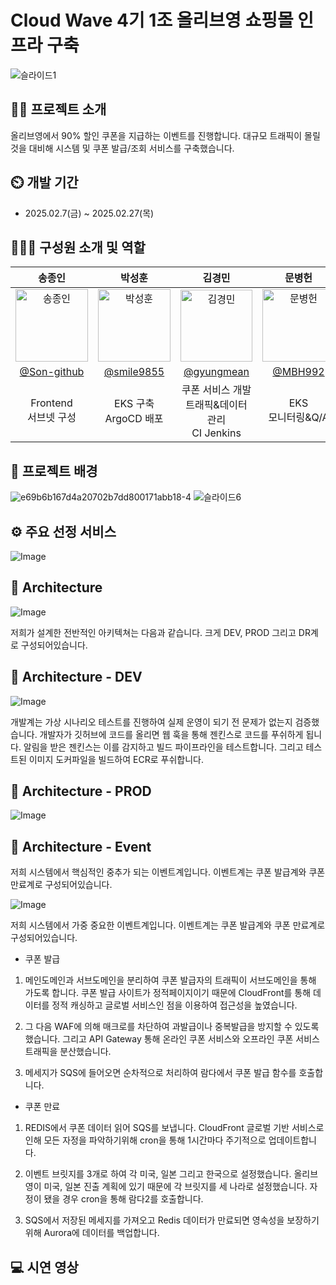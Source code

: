 # Cloud Wave 4기 1조 올리브영 쇼핑몰 인프라 구축
![슬라이드1](https://github.com/user-attachments/assets/ba9aa972-4c63-4378-8468-fa11bf6ce0d9)


## 👨‍🏫 프로젝트 소개
올리브영에서 90% 할인 쿠폰을 지급하는 이벤트를 진행합니다. 대규모 트래픽이 몰릴것을 대비해 시스템 및 쿠폰 발급/조회 서비스를 구축했습니다.

## ⏲️ 개발 기간 
- 2025.02.7(금) ~ 2025.02.27(목)

  
## 🧑‍🤝‍🧑 구성원 소개 및 역할
<div align="center">

|  송종인  |  박성훈  |  김경민  |  문병헌  |  이지영  |
| :-----: | :-----: |  :-----: |  :-----: |   :-----: | 
| <img width="116" alt="송종인" src="https://github.com/user-attachments/assets/04ffd101-0699-49bd-8ca4-04a8f9432aa3" /> | <img width="116" alt="박성훈" src="https://github.com/user-attachments/assets/2d95ede3-1867-4ee8-a0a7-44c86f94f9dd" />| <img width="115" alt="김경민" src="https://github.com/user-attachments/assets/9e61b2ae-3385-4cbe-82ce-118c4943000d" />| <img width="116" alt="문병헌" src="https://github.com/user-attachments/assets/7ebcbd47-e931-4da4-a4e1-d30428afab53" />| <img width="116" alt="이지영" src="https://github.com/user-attachments/assets/3ecf1a86-aa0c-4a83-a9cc-494eabf198d0" />
|[@Son-github](https://github.com/Son-github)| [@smile9855](https://github.com/smile9855)| [@gyungmean](https://github.com/gyungmean) | [@MBH992](https://github.com/MBH992) | [@lakedata](https://github.com/lakedata) | 
| Frontend<br>서브넷 구성 | EKS 구축<br>ArgoCD 배포 | 쿠폰 서비스 개발<br>트래픽&데이터 관리<br>CI Jenkins | EKS<br>모니터링&Q/A | 쿠폰 서비스 개발<br>서브도메인 분리<br>CI Jenkins
 
</div>


## 📌 프로젝트 배경
![e69b6b167d4a20702b7dd800171abb18-4](https://github.com/user-attachments/assets/5aa71640-f9b0-4b9c-8add-2ee8674fe86c)
![슬라이드6](https://github.com/user-attachments/assets/6ada9e20-6043-462d-851d-76a0f9186f59)


## ⚙️ 주요 선정 서비스
![Image](https://github.com/user-attachments/assets/6f75661c-977e-4573-8e17-607f78ea6909)

## 📝 Architecture
![Image](https://github.com/user-attachments/assets/28161e59-12c9-40e2-900f-0f8f941de8b3)

저희가 설계한 전반적인 아키텍쳐는 다음과 같습니다.
크게 DEV, PROD 그리고 DR계로 구성되어있습니다.

## 📝 Architecture - DEV
![Image](https://github.com/user-attachments/assets/55a69d09-a754-4ba8-b9d6-6b6ebbe159ce)

개발계는 가상 시나리오 테스트를 진행하여 실제 운영이 되기 전 문제가 없는지 검증했습니다.
개발자가 깃허브에 코드를 올리면 웹 훅을 통해 젠킨스로 코드를 푸쉬하게 됩니다.
알림을 받은 젠킨스는 이를 감지하고 빌드 파이프라인을 테스트합니다. 그리고 테스트된 이미지 도커파일을 빌드하여 ECR로 푸쉬합니다.

## 📝 Architecture - PROD
![Image](https://github.com/user-attachments/assets/a0ffe962-3471-444d-8404-1bc76601d763)

## 📝 Architecture - Event
저희 시스템에서 핵심적인 중추가 되는 이벤트계입니다.
이벤트계는 쿠폰 발급계와 쿠폰 만료계로 구성되어있습니다.

![Image](https://github.com/user-attachments/assets/8766074a-fb6e-45e0-8ef2-452ab5b64c90)

저희 시스템에서 가중 중요한 이벤트계입니다.
이벤트계는 쿠폰 발급계와 쿠폰 만료계로 구성되어있습니다.

- 쿠폰 발급

1.	메인도메인과 서브도메인을 분리하여 쿠폰 발급자의 트래픽이 서브도메인을 통해 가도록 합니다. 쿠폰 발급 사이트가 정적페이지이기 때문에 CloudFront를 통해 데이터를 정적 캐싱하고 글로벌 서비스인 점을 이용하여 접근성을 높였습니다.

2.	그 다음 WAF에 의해 매크로를 차단하여 과발급이나 중복발급을 방지할 수 있도록 했습니다. 그리고 API Gateway 통해 온라인 쿠폰 서비스와 오프라인 쿠폰 서비스 트래픽을 분산했습니다.

3.	메세지가 SQS에 들어오면 순차적으로 처리하여 람다에서 쿠폰 발급 함수를 호출합니다. 

- 쿠폰 만료

1.	REDIS에서 쿠폰 데이터 읽어 SQS를 보냅니다. CloudFront 글로벌 기반 서비스로 인해 모든 자정을 파악하기위해 cron을 통해 1시간마다 주기적으로 업데이트합니다.

2.	이벤트 브릿지를 3개로 하여 각 미국, 일본 그리고 한국으로 설정했습니다. 올리브영이 미국, 일본 진출 계획에 있기 때문에 각 브릿지를 세 나라로 설정했습니다. 자정이 됐을 경우 cron을 통해 람다2를 호출합니다.

3.	SQS에서 저장된 메세지를 가져오고 Redis 데이터가 만료되면 영속성을 보장하기 위해 Aurora에 데이터를 백업합니다.




## 💻 시연 영상





